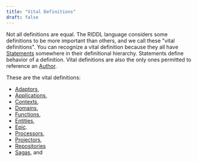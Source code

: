 ```yaml
---
title: "Vital Definitions"
draft: false
---
```


Not all definitions are equal. The RIDDL language considers some definitions
to be more important than others, and we call these "vital definitions". You
can recognize a vital definition because they all have  
[Statements](statement.md) somewhere in their definitional
hierarchy. Statements define behavior of a definition. Vital definitions are
also the only ones permitted to reference an
[Author](author.md).

These are the vital definitions:
* [Adaptors](adaptor.md),
* [Applications](application.md),
* [Contexts](context.md),
* [Domains](domain.md),
* [Functions](function.md),
* [Entities](entity.md),
* [Epic](epic.md).
* [Processors](processor.md),
* [Projectors](projector.md),
* [Repositories](repository.md)
* [Sagas](saga.md), and
